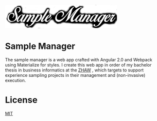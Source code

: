 ![Sample Manager](icon.png "Sample Manager")

# Sample Manager

The sample manager is a web app crafted with Angular 2.0 and Webpack using Materialize for styles. I create this web app in order of my bachelor thesis in business informatics at the [ZHAW](http://www.zhaw.ch) , which targets to support experience sampling projects in their management and (non-invasive) execution.

# License
 [MIT](/LICENSE)